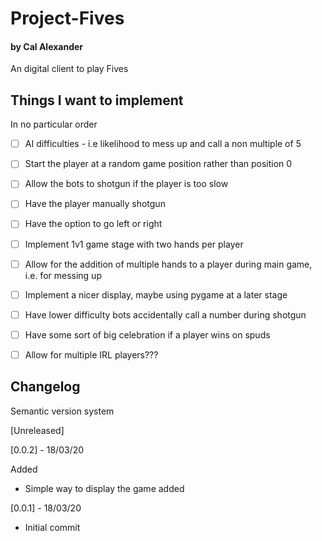 # Project-Fives
#### by Cal Alexander
An digital client to play Fives

## Things I want to implement
In no particular order
- [ ] AI difficulties - i.e likelihood to mess up and call a non multiple of 5
- [ ] Start the player at a random game position rather than position 0
- [ ] Allow the bots to shotgun if the player is too slow
- [ ] Have the player manually shotgun
- [ ] Have the option to go left or right
- [ ] Implement 1v1 game stage with two hands per player
- [ ] Allow for the addition of multiple hands to a player during main game, i.e. for messing up
- [ ] Implement a nicer display, maybe using pygame at a later stage
- [ ] Have lower difficulty bots accidentally call a number during shotgun
- [ ] Have some sort of big celebration if a player wins on spuds
- [ ] Allow for multiple IRL players??? 



## Changelog
Semantic version system

[Unreleased]

[0.0.2] - 18/03/20

Added
- Simple way to display the game added


[0.0.1] - 18/03/20

- Initial commit

